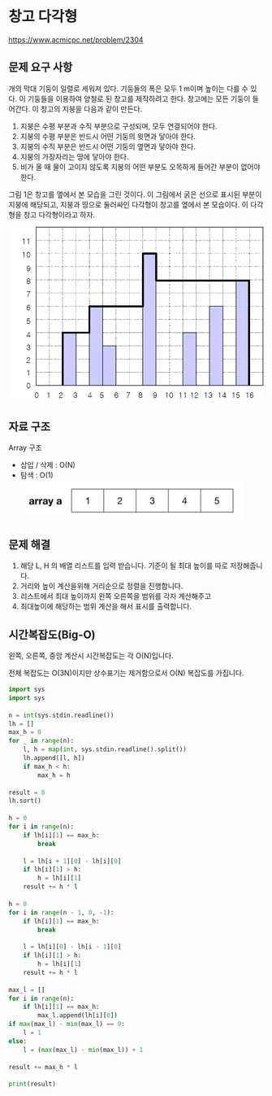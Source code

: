 # **창고 다각형**
https://www.acmicpc.net/problem/2304
## **문제 요구 사항**
 개의 막대 기둥이 일렬로 세워져 있다. 기둥들의 폭은 모두 1 m이며 높이는 다를 수 있다. 이 기둥들을 이용하여 양철로 된 창고를 제작하려고 한다. 창고에는 모든 기둥이 들어간다. 이 창고의 지붕을 다음과 같이 만든다.

1. 지붕은 수평 부분과 수직 부분으로 구성되며, 모두 연결되어야 한다.
2. 지붕의 수평 부분은 반드시 어떤 기둥의 윗면과 닿아야 한다.
3. 지붕의 수직 부분은 반드시 어떤 기둥의 옆면과 닿아야 한다.
4. 지붕의 가장자리는 땅에 닿아야 한다.
5. 비가 올 때 물이 고이지 않도록 지붕의 어떤 부분도 오목하게 들어간 부분이 없어야 한다.
   
그림 1은 창고를 옆에서 본 모습을 그린 것이다. 이 그림에서 굵은 선으로 표시된 부분이 지붕에 해당되고, 지붕과 땅으로 둘러싸인 다각형이 창고를 옆에서 본 모습이다. 이 다각형을 창고 다각형이라고 하자.

![Alt stack](./img/2304.png)

## **자료 구조**
Array 구조 
* 삽입 / 삭제 : O(N)
* 탐색 : O(1)
![Alt stack](./img/array.png)

## **문제 해결**
1. 해당 L, H 의 배열 리스트를 입력 받습니다. 기준이 될 최대 높이를 따로 저장해줍니다.
2. 거리와 높이 계산을위해 거리순으로 정렬을 진행합니다.
3. 리스트에서 최대 높이까지 왼쪽 오른쪽을 범위를 각자 계산해주고
4. 최대높이에 해당하는 범위 계산을 해서 표시를 출력합니다.

## **시간복잡도(Big-O)**
왼쪽, 오른쪽, 중앙 계산시 시간복잡도는 각 O(N)입니다.

전체 복잡도는 O(3N)이지만 상수표기는 제거함으로서 O(N) 복잡도를 가집니다.

```python
import sys
import sys

n = int(sys.stdin.readline())
lh = []
max_h = 0
for _ in range(n):
    l, h = map(int, sys.stdin.readline().split())
    lh.append([l, h])
    if max_h < h:
        max_h = h

result = 0
lh.sort()

h = 0
for i in range(n):
    if lh[i][1] == max_h:
        break

    l = lh[i + 1][0] - lh[i][0]
    if lh[i][1] > h:
        h = lh[i][1]
    result += h * l

h = 0
for i in range(n - 1, 0, -1):
    if lh[i][1] == max_h:
        break

    l = lh[i][0] - lh[i - 1][0]
    if lh[i][1] > h:
        h = lh[i][1]
    result += h * l

max_l = []
for i in range(n):
    if lh[i][1] == max_h:
        max_l.append(lh[i][0])
if max(max_l) - min(max_l) == 0:
    l = 1
else:
    l = (max(max_l) - min(max_l)) + 1

result += max_h * l

print(result)
```